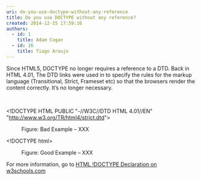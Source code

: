 ```yaml
---
uri: do-you-use-doctype-without-any-reference
title: Do you use DOCTYPE without any reference?
created: 2014-12-15 17:59:16
authors:
  - id: 1
    title: Adam Cogan
  - id: 16
    title: Tiago Araujo
---
```





<span class='intro'> Since HTML5, DOCTYPE no longer requires a reference to a DTD. Back in HTML 4.01, The DTD links were used in to specify the rules for the markup language (Transitional, Strict, Frameset etc) so that the browsers render the content correctly. It’s no longer necessary. </span>

​
<p class="ssw15-rteElement-GreyBox">&lt;!DOCTYPE HTML PUBLIC &quot;-//W3C//DTD HTML 4.01//EN&quot; &quot;<a href="http&#58;//www.w3.org/TR/html4/strict.dtd">http&#58;//www.w3.org/TR/html4/strict.dtd</a>&quot;&gt;</p><dd class="ssw15-rteElement-FigureBad">Figure&#58; Bad Example – XXX</dd><p class="ssw15-rteElement-GreyBox">&lt;!DOCTYPE html&gt;</p><dd class="ssw15-rteElement-FigureGood">Figure&#58; Good Example – XXX</dd><p class="p5">
   <span class="s2">For more information, go to 
      <a href="http&#58;//www.w3schools.com/tags/tag_doctype.asp">
         <span class="s1">HTML !DOCTYPE Declaration on w3schools.com</span></a>​​</span></p>


